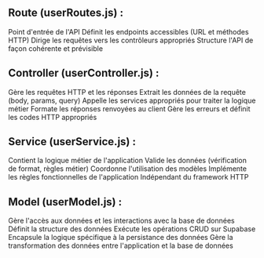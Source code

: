 ## Route (userRoutes.js) :
Point d'entrée de l'API
Définit les endpoints accessibles (URL et méthodes HTTP)
Dirige les requêtes vers les contrôleurs appropriés
Structure l'API de façon cohérente et prévisible

## Controller (userController.js) :
Gère les requêtes HTTP et les réponses
Extrait les données de la requête (body, params, query)
Appelle les services appropriés pour traiter la logique métier
Formate les réponses renvoyées au client
Gère les erreurs et définit les codes HTTP appropriés

## Service (userService.js) :
Contient la logique métier de l'application
Valide les données (vérification de format, règles métier)
Coordonne l'utilisation des modèles
Implémente les règles fonctionnelles de l'application
Indépendant du framework HTTP

## Model (userModel.js) :
Gère l'accès aux données et les interactions avec la base de données
Définit la structure des données
Exécute les opérations CRUD sur Supabase
Encapsule la logique spécifique à la persistance des données
Gère la transformation des données entre l'application et la base de données
